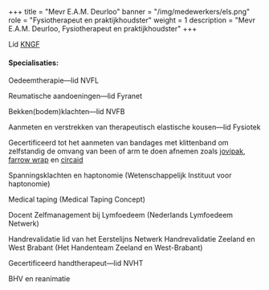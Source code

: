 +++
title = "Mevr E.A.M. Deurloo"
banner = "/img/medewerkers/els.png"
role = "Fysiotherapeut en praktijkhoudster"
weight = 1
description = "Mevr E.A.M. Deurloo, Fysiotherapeut en praktijkhoudster"
+++

Lid [KNGF](http://www.fysionet.nl/)

#### Specialisaties:

Oedeemtherapie—lid NVFL

Reumatische aandoeningen—lid Fyranet

Bekken(bodem)klachten—lid NVFB

Aanmeten en verstrekken van therapeutisch elastische kousen—lid Fysiotek

Gecertificeerd tot het aanmeten van bandages met klittenband om zelfstandig de omvang van been of arm te doen afnemen zoals [jovipak](http://www.varitex.com/jovipak), [farrow wrap](http://producten.bsn-flebologie.nl/products/farrowwrap) en [circaid](http://www.medi.nl/producten/circaid.html)

Spanningsklachten en haptonomie (Wetenschappelijk Instituut voor haptonomie)

Medical taping (Medical Taping Concept)

Docent Zelfmanagement bij Lymfoedeem (Nederlands Lymfoedeem Netwerk)

Handrevalidatie lid van het Eerstelijns Netwerk Handrevalidatie Zeeland en West Brabant (Het Handenteam Zeeland en West-Brabant)

Gecertificeerd handtherapeut—lid NVHT

BHV en reanimatie
